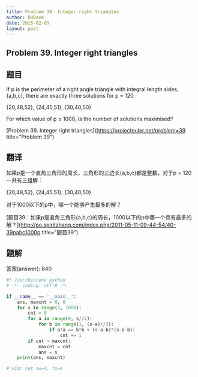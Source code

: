 ```yaml
---
title: Problem 39. Integer right triangles
author: DHDave
date: 2015-02-09
layout: post
---
```


Problem 39. Integer right triangles
-----------------------------------

## 题目

If p is the perimeter of a right angle triangle with integral length sides, {a,b,c}, there are exactly three solutions for p = 120.

{20,48,52}, {24,45,51}, {30,40,50}

For which value of p ≤ 1000, is the number of solutions maximised?

[Problem 39. Integer right triangles](https://projecteuler.net/problem=39 title="Problem 39")

## 翻译

如果p是一个直角三角形的周长，三角形的三边长{a,b,c}都是整数。对于p = 120一共有三组解：

{20,48,52}, {24,45,51}, {30,40,50}

对于1000以下的p中，哪一个能够产生最多的解？

[题目39：如果p是直角三角形{a,b,c}的周长，1000以下的p中哪一个具有最多的解？](http://pe.spiritzhang.com/index.php/2011-05-11-09-44-54/40-39pabc1000p title="题目39")

## 题解

答案(answer): 840

```python
#! /usr/bin/env python
# -*- coding: utf-8 -*-

if __name__ == '__main__':
    ans, maxcnt = 0, 0
    for s in range(3, 1000):
        cnt = 0
        for a in range(0, s//2):
            for b in range(1, (s-a)//2):
                if a*a == b*b + (s-a-b)*(s-a-b):
                    cnt += 1
        if cnt > maxcnt:
            maxcnt = cnt
            ans = s
    print(ans, maxcnt)

# vim: set sw=4, ts=4
```
